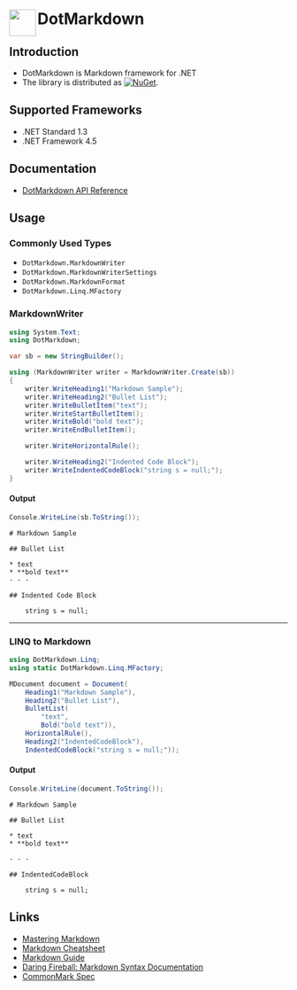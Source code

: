 # DotMarkdown <img align="left" width="48px" height="48px" src="http://pihrt.net/images/DotMarkdown.ico">

## Introduction 

* DotMarkdown is Markdown framework for .NET 
* The library is distributed as [![NuGet](https://img.shields.io/nuget/v/DotMarkdown.svg)](https://nuget.org/packages/DotMarkdown).

## Supported Frameworks

* .NET Standard 1.3
* .NET Framework 4.5

## Documentation

* [DotMarkdown API Reference](docs/api/README.md#_top)

## Usage 

### Commonly Used Types

* `DotMarkdown.MarkdownWriter`
* `DotMarkdown.MarkdownWriterSettings`
* `DotMarkdown.MarkdownFormat`
* `DotMarkdown.Linq.MFactory`

### MarkdownWriter

```csharp
using System.Text;
using DotMarkdown;
```

```csharp
var sb = new StringBuilder();

using (MarkdownWriter writer = MarkdownWriter.Create(sb))
{
    writer.WriteHeading1("Markdown Sample");
    writer.WriteHeading2("Bullet List");
    writer.WriteBulletItem("text");
    writer.WriteStartBulletItem();
    writer.WriteBold("bold text");
    writer.WriteEndBulletItem();

    writer.WriteHorizontalRule();

    writer.WriteHeading2("Indented Code Block");
    writer.WriteIndentedCodeBlock("string s = null;");
}
```

#### Output

```csharp
Console.WriteLine(sb.ToString());
```

```
# Markdown Sample

## Bullet List

* text
* **bold text**
- - -

## Indented Code Block

    string s = null;
```

- - -

### LINQ to Markdown

```csharp
using DotMarkdown.Linq;
using static DotMarkdown.Linq.MFactory;
```

```csharp
MDocument document = Document(
    Heading1("Markdown Sample"),
    Heading2("Bullet List"),
    BulletList(
        "text",
        Bold("bold text")),
    HorizontalRule(),
    Heading2("IndentedCodeBlock"),
    IndentedCodeBlock("string s = null;"));
```

#### Output

```csharp
Console.WriteLine(document.ToString());
```

```
# Markdown Sample

## Bullet List

* text
* **bold text**

- - -

## IndentedCodeBlock

    string s = null;
```

## Links

* [Mastering Markdown](http://guides.github.com/features/mastering-markdown/)
* [Markdown Cheatsheet](http://github.com/adam-p/markdown-here/wiki/Markdown-Cheatsheet)
* [Markdown Guide](https://www.markdownguide.org)
* [Daring Fireball: Markdown Syntax Documentation](http://daringfireball.net/projects/markdown/syntax)
* [CommonMark Spec](http://spec.commonmark.org)